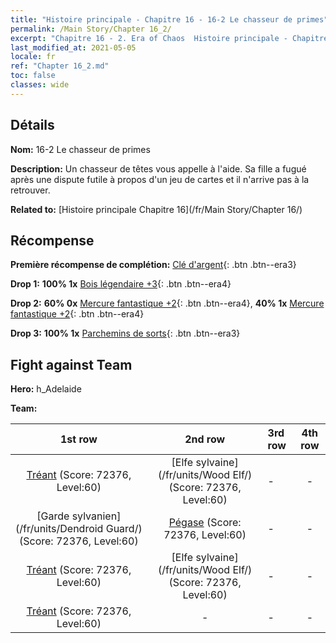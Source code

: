 ```yaml
---
title: "Histoire principale - Chapitre 16 - 16-2 Le chasseur de primes"
permalink: /Main Story/Chapter 16_2/
excerpt: "Chapitre 16 - 2. Era of Chaos  Histoire principale - Chapitre 16_2. 16-2 Le chasseur de primes"
last_modified_at: 2021-05-05
locale: fr
ref: "Chapter 16_2.md"
toc: false
classes: wide
---
```


## Détails

 **Nom:** 16-2 Le chasseur de primes

 **Description:** Un chasseur de têtes vous appelle à l'aide. Sa fille a fugué après une dispute futile à propos d'un jeu de cartes et il n'arrive pas à la retrouver.

 **Related to:** [Histoire principale Chapitre 16](/fr/Main Story/Chapter 16/)

## Récompense

 **Première récompense de complétion:** [Clé d'argent](/ItemsFR/con_693/){: .btn .btn--era3}

 **Drop 1:** **100% 1x** [Bois légendaire +3](/ItemsFR/mat_55/){: .btn .btn--era4}

 **Drop 2:** **60% 0x** [Mercure fantastique +2](/ItemsFR/mat_49/){: .btn .btn--era4}, **40% 1x** [Mercure fantastique +2](/ItemsFR/mat_49/){: .btn .btn--era4}

 **Drop 3:** **100% 1x** [Parchemins de sorts](/ItemsFR/con_694/){: .btn .btn--era3}


## Fight against Team
 **Hero:** h_Adelaide

 **Team:**


  | 1st row | 2nd row | 3rd row | 4th row |
  |:----:|:----:|:----|:----:|
  | [Tréant](/fr/units/Treant/) (Score: 72376, Level:60)  | [Elfe sylvaine](/fr/units/Wood Elf/) (Score: 72376, Level:60)  | - | - |
  | [Garde sylvanien](/fr/units/Dendroid Guard/) (Score: 72376, Level:60)  | [Pégase](/fr/units/Pegasus/) (Score: 72376, Level:60)  | - | - |
  | [Tréant](/fr/units/Treant/) (Score: 72376, Level:60)  | [Elfe sylvaine](/fr/units/Wood Elf/) (Score: 72376, Level:60)  | - | - |
  | [Tréant](/fr/units/Treant/) (Score: 72376, Level:60)  | - | - | - |


